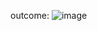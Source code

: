 outcome:
![image](https://github.com/vamsiP05/Air-Tribe/assets/156887581/b45d9bad-bb0d-4bee-a6cd-10018fb0bcf7)
